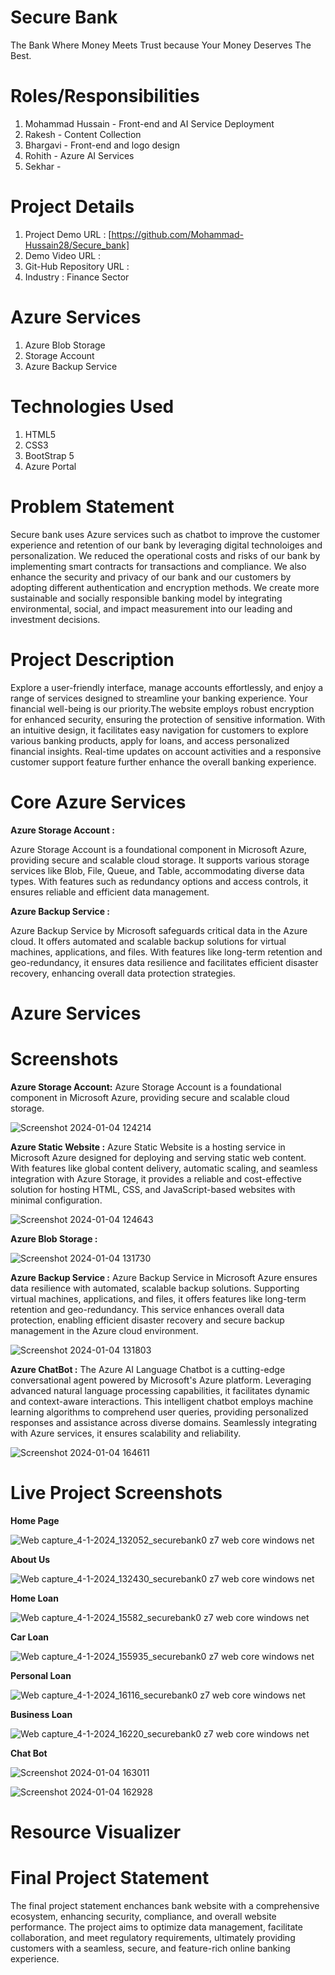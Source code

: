 # Secure Bank
The Bank Where Money Meets Trust because Your Money Deserves The Best.
# Roles/Responsibilities
1. Mohammad Hussain - Front-end and AI Service Deployment
2. Rakesh - Content Collection
3. Bhargavi - Front-end and logo design 
4. Rohith - Azure AI Services
5. Sekhar -
# Project Details
1. Project Demo URL : [https://github.com/Mohammad-Hussain28/Secure_bank]
2. Demo Video URL :
3. Git-Hub Repository URL :
4. Industry : Finance Sector
# Azure Services
1. Azure Blob Storage
2. Storage Account
3. Azure Backup Service
# Technologies Used
1. HTML5
2. CSS3
3. BootStrap 5
4. Azure Portal
# Problem Statement
Secure bank uses Azure services such as chatbot to improve the customer experience and retention of our bank by leveraging digital technoloiges and personalization. We reduced the operational costs and risks of our bank by implementing smart contracts for transactions and compliance. We also enhance the security and privacy of our bank and our customers by adopting different authentication and encryption methods. We create more sustainable and socially responsible banking model by integrating environmental, social, and impact measurement into our leading and investment decisions.
# Project Description
Explore a user-friendly interface, manage accounts effortlessly, and enjoy a range of services designed to streamline your banking experience. Your financial well-being is our priority.The website employs robust encryption for enhanced security, ensuring the protection of sensitive information. With an intuitive design, it facilitates easy navigation for customers to explore various banking products, apply for loans, and access personalized financial insights. Real-time updates on account activities and a responsive customer support feature further enhance the overall banking experience.
# Core Azure Services
**Azure Storage Account :**

Azure Storage Account is a foundational component in Microsoft Azure, providing secure and scalable cloud storage. It supports various storage services like Blob, File, Queue, and Table, accommodating diverse data types. With features such as redundancy options and access controls, it ensures reliable and efficient data management.

**Azure Backup Service :**

Azure Backup Service by Microsoft safeguards critical data in the Azure cloud. It offers automated and scalable backup solutions for virtual machines, applications, and files. With features like long-term retention and geo-redundancy, it ensures data resilience and facilitates efficient disaster recovery, enhancing overall data protection strategies.
# Azure Services
# Screenshots
**Azure Storage Account:** Azure Storage Account is a foundational component in Microsoft Azure, providing secure and scalable cloud storage.

![Screenshot 2024-01-04 124214](https://github.com/Mohammad-Hussain28/Secure_bank/assets/151023205/ee0e5014-23bb-4597-877f-dd98297c7a57)


**Azure Static Website :** Azure Static Website is a hosting service in Microsoft Azure designed for deploying and serving static web content. With features like global content delivery, automatic scaling, and seamless integration with Azure Storage, it provides a reliable and cost-effective solution for hosting HTML, CSS, and JavaScript-based websites with minimal configuration.

![Screenshot 2024-01-04 124643](https://github.com/Mohammad-Hussain28/Secure_bank/assets/151023205/5d7e3310-86a9-4e52-aa94-d1569599f33d)

**Azure Blob Storage :**


![Screenshot 2024-01-04 131730](https://github.com/Mohammad-Hussain28/Secure_bank/assets/151023205/d693d00f-a3bc-4d56-bcdc-48d8003b38ae)

**Azure Backup Service :** Azure Backup Service in Microsoft Azure ensures data resilience with automated, scalable backup solutions. Supporting virtual machines, applications, and files, it offers features like long-term retention and geo-redundancy. This service enhances overall data protection, enabling efficient disaster recovery and secure backup management in the Azure cloud environment.

![Screenshot 2024-01-04 131803](https://github.com/Mohammad-Hussain28/Secure_bank/assets/151023205/2619e1b6-2696-4e05-9210-5dbcd1487fb0)

**Azure ChatBot :** The Azure AI Language Chatbot is a cutting-edge conversational agent powered by Microsoft's Azure platform. Leveraging advanced natural language processing capabilities, it facilitates dynamic and context-aware interactions. This intelligent chatbot employs machine learning algorithms to comprehend user queries, providing personalized responses and assistance across diverse domains. Seamlessly integrating with Azure services, it ensures scalability and reliability.

![Screenshot 2024-01-04 164611](https://github.com/Mohammad-Hussain28/Secure_bank/assets/153582727/f9d07c0b-be6d-4d08-b463-5bed609878e2)

# Live Project Screenshots

**Home Page**

![Web capture_4-1-2024_132052_securebank0 z7 web core windows net](https://github.com/Mohammad-Hussain28/Secure_bank/assets/154821764/304f369b-1786-4cef-8cf4-c65c8c8b847d)

**About Us**

![Web capture_4-1-2024_132430_securebank0 z7 web core windows net](https://github.com/Mohammad-Hussain28/Secure_bank/assets/154821764/56545db4-6e5a-4fac-ae1a-8245a2362fea)

**Home Loan**

![Web capture_4-1-2024_15582_securebank0 z7 web core windows net](https://github.com/Mohammad-Hussain28/Secure_bank/assets/154821764/8fa609c0-57b3-4222-9098-53dfc5c69df7)

**Car Loan**

![Web capture_4-1-2024_155935_securebank0 z7 web core windows net](https://github.com/Mohammad-Hussain28/Secure_bank/assets/154821764/f91f1018-4b35-49c4-9aa1-0657fa155246)

**Personal Loan**

![Web capture_4-1-2024_16116_securebank0 z7 web core windows net](https://github.com/Mohammad-Hussain28/Secure_bank/assets/154821764/b5351c7d-2030-41db-b8bc-960a2f718b89)

**Business Loan**

![Web capture_4-1-2024_16220_securebank0 z7 web core windows net](https://github.com/Mohammad-Hussain28/Secure_bank/assets/154821764/0000b21c-6fb5-4274-8e44-eea2e84281ad)

**Chat Bot**

![Screenshot 2024-01-04 163011](https://github.com/Mohammad-Hussain28/Secure_bank/assets/153582727/03fd3f46-d793-4ce5-9082-b877b4d91b8f)

![Screenshot 2024-01-04 162928](https://github.com/Mohammad-Hussain28/Secure_bank/assets/153582727/de488040-bb18-4781-bc30-7dac5f8098f0)

# Resource Visualizer

# Final Project Statement

The final project statement enchances bank website with a comprehensive ecosystem, enhancing security, compliance, and overall website performance. The project aims to optimize data management, facilitate collaboration, and meet regulatory requirements, ultimately providing customers with a seamless, secure, and feature-rich online banking experience.
